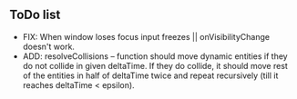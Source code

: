 ## ToDo list

* FIX: When window loses focus input freezes || onVisibilityChange doesn't work.
* ADD: resolveCollisions – function should move dynamic entities if they do not collide in given deltaTime. If they do collide, it should move rest of the entities in half of deltaTime twice and repeat recursively (till it reaches deltaTime < epsilon).
